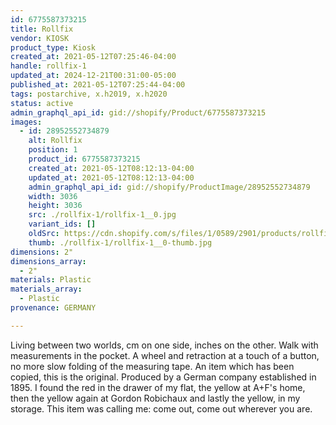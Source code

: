 ```yaml
---
id: 6775587373215
title: Rollfix
vendor: KIOSK
product_type: Kiosk
created_at: 2021-05-12T07:25:46-04:00
handle: rollfix-1
updated_at: 2024-12-21T00:31:00-05:00
published_at: 2021-05-12T07:25:44-04:00
tags: postarchive, x.h2019, x.h2020
status: active
admin_graphql_api_id: gid://shopify/Product/6775587373215
images:
  - id: 28952552734879
    alt: Rollfix
    position: 1
    product_id: 6775587373215
    created_at: 2021-05-12T08:12:13-04:00
    updated_at: 2021-05-12T08:12:13-04:00
    admin_graphql_api_id: gid://shopify/ProductImage/28952552734879
    width: 3036
    height: 3036
    src: ./rollfix-1/rollfix-1__0.jpg
    variant_ids: []
    oldSrc: https://cdn.shopify.com/s/files/1/0589/2901/products/rollfix_b8c18537-9c60-4757-9cea-095f6ca6204f.jpg?v=1620821533
    thumb: ./rollfix-1/rollfix-1__0-thumb.jpg
dimensions: 2"
dimensions_array:
  - 2"
materials: Plastic
materials_array:
  - Plastic
provenance: GERMANY

---
```


Living between two worlds, cm on one side, inches on the other. Walk with measurements in the pocket. A wheel and retraction at a touch of a button, no more slow folding of the measuring tape. An item which has been copied, this is the original. Produced by a German company established in 1895. I found the red in the drawer of my flat, the yellow at A+F's home, then the yellow again at Gordon Robichaux and lastly the yellow, in my storage. This item was calling me: come out, come out wherever you are.